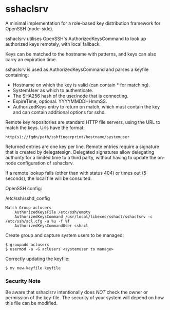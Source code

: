 # sshaclsrv

A minimal implementation for a role-based key distribution framework for
OpenSSH (node-side).

sshaclsrv utilises OpenSSH's AuthorizedKeysCommand to look up authorized
keys remotely, with local fallback.

Keys can be matched to the hostname with patterns, and keys can also
carry an expiration time.

sshaclsrv is used as AuthorizedKeysCommand and parses a keyfile
containing:

-   Hostname on which the key is valid (can contain \* for matching).
-   SystemUser as which to authenticate.
-   The SHA256 hash of the user/node that is connecting.
-   ExpireTime, optional. YYYYMMDDHHmmSS.
-   AuthorizedKeys entry to return on match, which must contain the key
    and can contain additional options for sshd.

Remote key repositories are standard HTTP file servers, using the URL to
match the keys. Urls have the format:

`http(s)://fqdn/path/sshfingerprint/hostname/systemuser`

Returned entries are one key per line. Remote entries require a
signature that is created by delegatesign. Delegated signatures allow
delegating authority for a limited time to a third party, without having
to update the on-node configuration of sshaclsrv.

If a remote lookup fails (other than with status 404) or times out (5
seconds), the local file will be consulted.

OpenSSH config:

/etc/ssh/sshd_config

    Match Group aclusers
        AuthorizedKeysFile /etc/ssh/empty
        AuthorizedKeysCommand /usr/local/libexec/sshacl/sshaclsrv -c /etc/ssh/acl.cfg -u %u -f %f
        AuthorizedKeysCommandUser sshacl

Create group and capture system users to be managed:

    $ groupadd aclusers
    $ usermod -a -G aclusers <systemuser to manage>

Correctly updating the keyfile:

    $ mv new-keyfile keyfile 

### Security Note

Be aware that sshaclsrv intentionally does *NOT* check the owner or
permission of the key-file. The security of your system will depend on
how this file can be modified.

